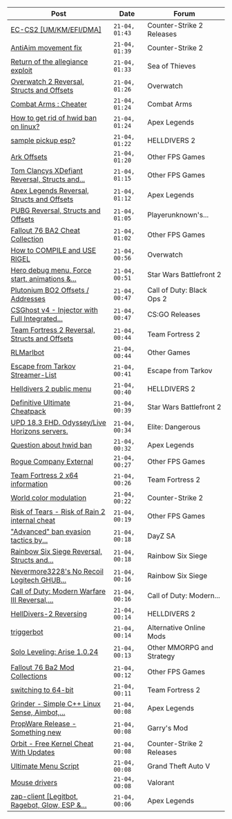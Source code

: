 |Post|Date|Forum|
|----|----|-----|
|[EC-CS2 \[UM/KM/EFI/DMA\]](https://www.unknowncheats.me/forum/counter-strike-2-releases/604514-ec-cs2-um-km-efi-dma.html)|`21-04, 01:43`|Counter-Strike 2 Releases|
|[AntiAim movement fix](https://www.unknowncheats.me/forum/counter-strike-2-a/632998-antiaim-movement-fix.html)|`21-04, 01:39`|Counter-Strike 2|
|[Return of the allegiance exploit](https://www.unknowncheats.me/forum/sea-of-thieves/631965-return-allegiance-exploit.html)|`21-04, 01:33`|Sea of Thieves|
|[Overwatch 2 Reversal, Structs and Offsets](https://www.unknowncheats.me/forum/overwatch/516727-overwatch-2-reversal-structs-offsets.html)|`21-04, 01:26`|Overwatch|
|[Combat Arms : Cheater](https://www.unknowncheats.me/forum/combat-arms/611163-combat-arms-cheater.html)|`21-04, 01:24`|Combat Arms|
|[How to get rid of hwid ban on linux?](https://www.unknowncheats.me/forum/apex-legends/632684-rid-hwid-ban-linux.html)|`21-04, 01:24`|Apex Legends|
|[sample pickup esp?](https://www.unknowncheats.me/forum/helldivers-2-a/633333-sample-pickup-esp.html)|`21-04, 01:22`|HELLDIVERS 2|
|[Ark Offsets](https://www.unknowncheats.me/forum/other-fps-games/633353-ark-offsets.html)|`21-04, 01:20`|Other FPS Games|
|[Tom Clancys XDefiant Reversal, Structs and...](https://www.unknowncheats.me/forum/other-fps-games/464903-tom-clancys-xdefiant-reversal-structs-offsets.html)|`21-04, 01:15`|Other FPS Games|
|[Apex Legends Reversal, Structs and Offsets](https://www.unknowncheats.me/forum/apex-legends/319804-apex-legends-reversal-structs-offsets.html)|`21-04, 01:12`|Apex Legends|
|[PUBG Reversal, Structs and Offsets](https://www.unknowncheats.me/forum/playerunknown-s-battlegrounds/214976-pubg-reversal-structs-offsets.html)|`21-04, 01:05`|Playerunknown's...|
|[Fallout 76 BA2 Cheat Collection](https://www.unknowncheats.me/forum/other-fps-games/519969-fallout-76-ba2-cheat-collection.html)|`21-04, 01:02`|Other FPS Games|
|[How to COMPILE and USE RIGEL](https://www.unknowncheats.me/forum/overwatch/633344-compile-rigel.html)|`21-04, 00:56`|Overwatch|
|[Hero debug menu, Force start, animations &...](https://www.unknowncheats.me/forum/star-wars-battlefront-2-a/633092-hero-debug-menu-force-start-animations-starfighter-exploits-standalone.html)|`21-04, 00:51`|Star Wars Battlefront 2|
|[Plutonium BO2 Offsets / Addresses](https://www.unknowncheats.me/forum/call-of-duty-black-ops-2-a/631599-plutonium-bo2-offsets-addresses.html)|`21-04, 00:47`|Call of Duty: Black Ops 2|
|[CSGhost v4 - Injector with Full Integrated...](https://www.unknowncheats.me/forum/cs-go-releases/454734-csghost-v4-injector-integrated-vac-bypass.html)|`21-04, 00:47`|CS:GO Releases|
|[Team Fortress 2 Reversal, Structs and Offsets](https://www.unknowncheats.me/forum/team-fortress-2-a/102936-team-fortress-2-reversal-structs-offsets.html)|`21-04, 00:44`|Team Fortress 2|
|[RLMarlbot](https://www.unknowncheats.me/forum/other-games/633336-rlmarlbot.html)|`21-04, 00:44`|Other Games|
|[Escape from Tarkov Streamer-List](https://www.unknowncheats.me/forum/escape-from-tarkov/632218-escape-tarkov-streamer-list.html)|`21-04, 00:41`|Escape from Tarkov|
|[Helldivers 2 public menu](https://www.unknowncheats.me/forum/helldivers-2-a/629110-helldivers-2-public-menu.html)|`21-04, 00:40`|HELLDIVERS 2|
|[Definitive Ultimate Cheatpack](https://www.unknowncheats.me/forum/star-wars-battlefront-2-a/633084-definitive-ultimate-cheatpack.html)|`21-04, 00:39`|Star Wars Battlefront 2|
|[UPD 18.3 EHD. Odyssey/Live Horizons servers.](https://www.unknowncheats.me/forum/elite-dangerous/633130-upd-18-3-ehd-odyssey-live-horizons-servers.html)|`21-04, 00:34`|Elite: Dangerous|
|[Question about hwid ban](https://www.unknowncheats.me/forum/apex-legends/633364-question-hwid-ban.html)|`21-04, 00:32`|Apex Legends|
|[Rogue Company External](https://www.unknowncheats.me/forum/other-fps-games/632738-rogue-company-external.html)|`21-04, 00:27`|Other FPS Games|
|[Team Fortress 2 x64 information](https://www.unknowncheats.me/forum/team-fortress-2-a/633341-team-fortress-2-x64-information.html)|`21-04, 00:26`|Team Fortress 2|
|[World color modulation](https://www.unknowncheats.me/forum/counter-strike-2-a/633343-world-color-modulation.html)|`21-04, 00:22`|Counter-Strike 2|
|[Risk of Tears - Risk of Rain 2 internal cheat](https://www.unknowncheats.me/forum/other-fps-games/633262-risk-tears-risk-rain-2-internal-cheat.html)|`21-04, 00:19`|Other FPS Games|
|["Advanced" ban evasion tactics by...](https://www.unknowncheats.me/forum/dayz-sa/633183-advanced-ban-evasion-tactics-servers.html)|`21-04, 00:18`|DayZ SA|
|[Rainbow Six Siege Reversal, Structs and...](https://www.unknowncheats.me/forum/rainbow-six-siege/255148-rainbow-six-siege-reversal-structs-offsets.html)|`21-04, 00:18`|Rainbow Six Siege|
|[Nevermore3228's No Recoil Logitech GHUB...](https://www.unknowncheats.me/forum/rainbow-six-siege/628147-nevermore3228s-recoil-logitech-ghub-script-y9s1-updated.html)|`21-04, 00:16`|Rainbow Six Siege|
|[Call of Duty: Modern Warfare III Reversal,...](https://www.unknowncheats.me/forum/call-of-duty-modern-warfare-iii/605287-call-duty-modern-warfare-iii-reversal-structs-offsets.html)|`21-04, 00:16`|Call of Duty: Modern...|
|[HellDivers-2 Reversing](https://www.unknowncheats.me/forum/helldivers-2-a/623128-helldivers-2-reversing.html)|`21-04, 00:14`|HELLDIVERS 2|
|[triggerbot](https://www.unknowncheats.me/forum/alternative-online-mods/633307-triggerbot.html)|`21-04, 00:14`|Alternative Online Mods|
|[Solo Leveling: Arise 1.0.24](https://www.unknowncheats.me/forum/other-mmorpg-and-strategy/632972-solo-leveling-arise-1-0-24-a.html)|`21-04, 00:13`|Other MMORPG and Strategy|
|[Fallout 76 Ba2 Mod Collections](https://www.unknowncheats.me/forum/other-fps-games/628572-fallout-76-ba2-mod-collections.html)|`21-04, 00:12`|Other FPS Games|
|[switching to 64-bit](https://www.unknowncheats.me/forum/team-fortress-2-a/633162-switching-64-bit.html)|`21-04, 00:11`|Team Fortress 2|
|[Grinder - Simple C++ Linux Sense, Aimbot,...](https://www.unknowncheats.me/forum/apex-legends/605888-grinder-simple-linux-sense-aimbot-triggerbot.html)|`21-04, 00:08`|Apex Legends|
|[PropWare Release - Something new](https://www.unknowncheats.me/forum/garry-s-mod/629546-propware-release.html)|`21-04, 00:08`|Garry's Mod|
|[Orbit - Free Kernel Cheat With Updates](https://www.unknowncheats.me/forum/counter-strike-2-releases/629494-orbit-free-kernel-cheat-updates.html)|`21-04, 00:08`|Counter-Strike 2 Releases|
|[Ultimate Menu Script](https://www.unknowncheats.me/forum/grand-theft-auto-v/565688-ultimate-menu-script.html)|`21-04, 00:08`|Grand Theft Auto V|
|[Mouse drivers](https://www.unknowncheats.me/forum/valorant/633348-mouse-drivers.html)|`21-04, 00:08`|Valorant|
|[zap-client \[Legitbot, Ragebot, Glow, ESP &...](https://www.unknowncheats.me/forum/apex-legends/628823-zap-client-legitbot-ragebot-glow-esp.html)|`21-04, 00:06`|Apex Legends|
